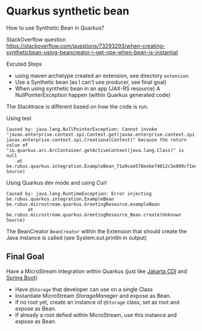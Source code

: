 # Quarkus synthetic bean

How to use Synthetic Bean in Quarkus?

StackOverflow question https://stackoverflow.com/questions/73293293/when-creating-syntheticbean-using-beancreator-i-get-npe-when-bean-is-instantiat

Excuted Steps

- using maven archetype created an extension, see directory `extension`.
- Use a Synthetic bean (as I can't use producer, see final goal)
- When using synthetic bean in an app (JAX-RS resource) A NullPointerException happen (within Quarkus generated code)

The Stacktrace is different based on how the code is run.

Using test

```
Caused by: java.lang.NullPointerException: Cannot invoke "javax.enterprise.context.spi.Context.get(javax.enterprise.context.spi.Contextual, javax.enterprise.context.spi.CreationalContext)" because the return value of "io.quarkus.arc.ArcContainer.getActiveContext(java.lang.Class)" is null
	at be.rubus.quarkus.integration.ExampleBean_71a9cae578eebe74012c5e809cf1ed20f4d374a6_Synthetic_Bean.get(Unknown Source)

```

Using Quarkus dev mode and using Curl

```
Caused by: java.lang.RuntimeException: Error injecting be.rubus.quarkus.integration.ExampleBean be.rubus.microstream.quarkus.GreetingResource.exampleBean
        at be.rubus.microstream.quarkus.GreetingResource_Bean.create(Unknown Source)

```

The BeanCreator `BeanCreator` within the Extension that should create the Java instance is called (see System.out.println in output)

## Final Goal

Have a MicroStream integration within Quarkus (just like [Jakarta CDI](https://github.com/microstream-one/microstream/tree/master/integrations/cdi) and [Spring Boot](https://github.com/microstream-one/microstream/tree/master/integrations/spring-boot))

- Have `@Storage` that developer can use on a single Class
- Instantiate MicroStream _StorageManager_ and expose as Bean.
- If no root yet, create an instance of `@Storage` class, set as root and expose as Bean.
- If already a root defied within MicroStream, use this instance and expose as Bean.
